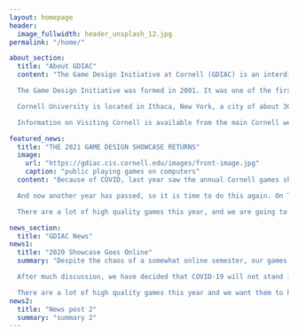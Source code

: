 ```yaml
---
layout: homepage
header:
  image_fullwidth: header_unsplash_12.jpg
permalink: "/home/"

about_section:
  title: "About GDIAC"
  content: "The Game Design Initiative at Cornell (GDIAC) is an interdisciplinary program that is hosted ithin the Department of Computer Science. It offers a minor in game design accessible to Cornell students regardless of college or major. Even though it only offers a minor, the program is a highly-regarded program for technical areas such as software development, technical game design, game analytics, and project management.

  The Game Design Initiative was formed in 2001. It was one of the first official computer game programs of its kind, and the first such program established in an Ivy League school. While computer game programs are becoming more and more common at other Universities, Cornell's program remains strong. The Game Design Initiative allows students to earn a world-class Cornell education while having fun working in computer games.

  Cornell University is located in Ithaca, New York, a city of about 30,000 people in the heart of the Finger Lakes region. Both Cornell and Ithaca offer a wide range of cultural activities, sports, and outdoor activities with the pleasures of both city and country close at hand.

  Information on Visiting Cornell is available from the main Cornell website."

featured_news:
  title: "THE 2021 GAME DESIGN SHOWCASE RETURNS"
  image:
    url: "https://gdiac.cis.cornell.edu/images/front-image.jpg"
    caption: "public playing games on computers"
  content: "Because of COVID, last year saw the annual Cornell games showcase go virtual. Instead of holding a showcase in person, we ran it on our course Discord server. Because Discord allows multiple people to stream games simultaneously, it allowed us to capture the festive atmosphere of Showcase in a remote setting. With over 700 people joining us on our server, it was a smashing success.

  And now another year has passed, so it is time to do this again. On Tuesday, May 25th, we will make all of the games for this semester available for download from the official Showcase page. More importantly, we will also issue temporary invites for everyone to join our Discord server. This is open to the general public -- you do not need to be affiliated with Cornell. You can watch other people stream their games, stream yourself playing, or just get technical support if you are having trouble installing.

  There are a lot of high quality games this year, and we are going to be doing some experiments to make the mobile games more streaming friendly. Come and join us on May 2th and see what all the excitement is about!"

news_section:
  title: "GDIAC News"
news1:
  title: "2020 Showcase Goes Online"
  summary: "Despite the chaos of a somewhat online semester, our games have been going strong. In the past year 2019 favorite Family Style has been featured on the Apple App store and now has over 1.5 million downloads on all platforms. It even has its own Reddit channel.

  After much discussion, we have decided that COVID-19 will not stand in the way of showcase. On Friday, May 22nd, we will make all of the games for this semester available for download from the official Showcase page. But more importantly, we will also issue temporary invites for everyone to join our Discord server. This is open to the general public -- you do not need to be affiliated with Cornell. You can watch other people stream their games, stream yourself playing, or just get technical support if you are having trouble installing.

  There are a lot of high quality games this year and we want them to have the same experience that Family Style did last year -- getting the feedback that they need to push their games to the next level. So come join us on May 22nd!"
news2:
  title: "News post 2"
  summary: "summary 2"
---
```

